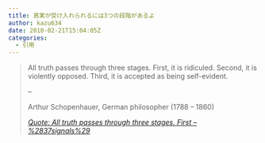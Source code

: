 ```yaml
---
title: 真実が受け入れられるには3つの段階があるよ
author: kazu634
date: 2010-02-21T15:04:05Z
categories:
  - 引用
---
```

<div class="section">
<blockquote title="Quote" cite="http://37signals.com/svn/posts/2175-all-truth-passes-through-three-stages-first">
<p>
      All truth passes through three stages. First, it is ridiculed. Second, it is violently opposed. Third, it is accepted as being self-evident.
</p>

<p>
      &#8211;
</p>

<p>
      Arthur Schopenhauer, German philosopher (1788 &#8211; 1860)
</p>

<p>
<cite><a href="http://37signals.com/svn/posts/2175-all-truth-passes-through-three-stages-first" onclick="__gaTracker('send', 'event', 'outbound-article', 'http://37signals.com/svn/posts/2175-all-truth-passes-through-three-stages-first', 'Quote: All truth passes through three stages. First &#8211; %2837signals%29');" target="_blank">Quote: All truth passes through three stages. First &#8211; %2837signals%29</a></cite>
</p>
</blockquote>
</div>
